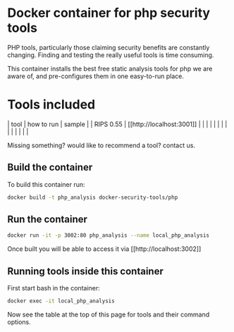 # Docker container for php security tools

PHP tools, particularly those claiming security benefits are constantly changing. Finding and testing the really useful tools is time consuming. 

This container installs the best free static analysis tools for php we are aware of, and pre-configures them in one easy-to-run place.

# Tools included

| tool      | how to run                | sample |
| RIPS 0.55 | [[http://localhost:3001]] |       |
|           |                           |       |
|           |                           |       |
|           |                           |       |

Missing something? would like to recommend a tool? contact us.

## Build the container

To build this container run:

```bash
docker build -t php_analysis docker-security-tools/php
```

## Run the container

```bash
docker run -it -p 3002:80 php_analysis --name local_php_analysis
```

Once built you will be able to access it via [[http://localhost:3002]]

## Running tools inside this container

First start bash in the container:

```bash
docker exec -it local_php_analysis
```

Now see the table at the top of this page for tools and their command options.

